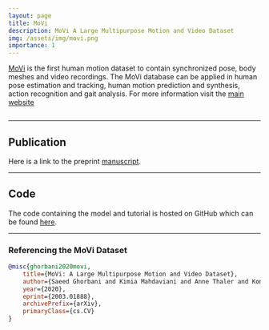 ```yaml
---
layout: page
title: MoVi
description: MoVi A Large Multipurpose Motion and Video Dataset
img: /assets/img/movi.png
importance: 1
---
```


[MoVi](https://www.biomotionlab.ca/movi/) is the first human motion dataset to contain synchronized pose, body meshes and video recordings. The MoVi database can be applied in human pose estimation and tracking, human motion prediction and synthesis, action recognition and gait analysis. For more information visit the [main website](https://www.biomotionlab.ca/movi/)


<div class="row justify-content-sm-center">
    <img class="center" src="{{ '/assets/img/demo.gif' | relative_url }}" alt="" title="example image"/>
</div>

---

## Publication
Here is a link to the preprint [manuscript](https://arxiv.org/abs/2003.01888).

---

## Code
The code containing the model and tutorial is hosted on GitHub which can be found [here](https://github.com/saeed1262/MoVi-Toolbox).

---

### Referencing the MoVi Dataset
```bibtex
@misc{ghorbani2020movi,
    title={MoVi: A Large Multipurpose Motion and Video Dataset},
    author={Saeed Ghorbani and Kimia Mahdaviani and Anne Thaler and Konrad Kording and Douglas James Cook and Gunnar Blohm and Nikolaus F. Troje},
    year={2020},
    eprint={2003.01888},
    archivePrefix={arXiv},
    primaryClass={cs.CV}
}
```
